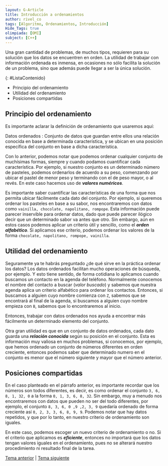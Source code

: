 ```yaml
---
layout: G-Article
title: Introducción a ordenamientos
author: rivel_co
tags: [Algoritmo, Ordenamientos, Introducción]
Hide_Tags: true
olimpiada: [OMI]
subject: [C++]
---
```


Una gran cantidad de problemas, de muchos tipos, requieren para su solución que los datos se encuentren en orden. La utilidad de trabajar con información ordenada es inmensa, en ocasiones no sólo facilita la solución de un problema, sino que además puede llegar a ser la única solución.

{: #ListaContenido}
- Principio del ordenamiento
- Utilidad del ordenamiento
- Posiciones compartidas

## Principio del ordenamiento

Es importante aclarar la definición de ordenamiento que usaremos aquí:

Datos ordenados
 : Conjunto de datos que guardan entre ellos una relación conocida en base a determinada característica, y se ubican en una posición específica del conjunto en base a dicha característica.

Con lo anterior, podemos notar que podemos ordenar cualquier conjunto de muchísimas formas, siempre y cuando podamos cuantificar cada característica. Por ejemplo, si nuestro conjunto es un determinado número de pasteles, podemos ordenarlos de acuerdo a su peso, comenzando por ubicar el pastel de menor peso y terminando con el de peso mayor, o al revés. En este caso hacemos uso de ***valores numéricos***.

Es importante saber cuantificar las características de una forma que nos permita ubicar fácilmente cada dato del conjunto. Por ejemplo, si queremos ordenar los pasteles en base a su sabor, nos encontraremos con datos como `vainilla, chocolate, napolitano, rompope`. Esta información puede parecer inservible para ordenar datos, dado que puede parecer ilógico decir que un determinado sabor va antes que otro. Sin embargo, aún en estos casos podemos aplicar un criterio útil y sencillo, como el ***orden alfabético***. Si aplicamos ese criterio, podemos ordenar los valores de la forma `chocolate, napolitano, rompope, vainilla`.

## Utilidad del ordenamiento

Seguramente ya te habrás preguntado <span>¿de qué sirve en la práctica ordenar los datos?</span> Los datos ordenados facilitan mucho operaciones de búsqueda, por ejemplo. Y esto tiene sentido, de forma cotidiana lo aplicamos cuando buscamos un contacto en la agenda del teléfono. Normalmente conocemos el nombre del contacto a buscar (*valor buscado*) y sabemos que nuestra agenda aplica un criterio alfabético para ordenar los contactos. Entonces, si buscamos a alguien cuyo nombre comienza con `Z`, sabemos que se encontrará al final de la agenda, si buscamos a alguien cuyo nombre empieza con `B`, sabemos que lo encontraremos al inicio.

Entonces, trabajar con datos ordenados nos ayuda a encontrar más fácilmente un determinado elemento del conjunto.

Otra gran utilidad es que en un conjunto de datos ordenados, cada dato guarda una ***relación conocida*** según su posición en el conjunto. Esta es información muy valiosa en muchos problemas, si conocemos, por ejemplo, que hemos ordenado un conjunto de números diferentes en orden creciente, entonces podemos saber que determinado numero en el conjunto es menor que el número siguiente y mayor que el número anterior.

## Posiciones compartidas

En el caso planteado en el párrafo anterior, es importante recordar que los números son todos diferentes, es decir, es como ordenar el conjunto `3, 6, 8, 1, 32, 0` a la forma `0, 1, 3, 6, 8, 32`. Sin embargo, muy a menudo nos encontraremos con datos que pueden no ser del todo diferentes, por ejemplo, el conjunto `8, 3, 6, 0 ,9 ,2, 3, 9` quedaría ordenado de forma creciente así `0, 2, 3, 3, 6, 8, 9, 9`. Podemos notar que hay datos repetidos, y que por lo tanto, en nuestro criterio de ordenamiento son iguales.

En este caso, podemos escoger un nuevo criterio de ordenamiento o no. Si el criterio que aplicamos es ***eficiente***, entonces no importará que los datos tengan valores iguales en el ordenamiento, pues no se alterará nuestro procedimiento ni resultado final de la tarea.

<div class="Nav">
    <a href="{{ site.baseurl }}/C++/Metodos/Recursion/">Tema anterior</a> | <a href="{{ site.baseurl }}/C++/Metodos/Ordenamientos/Bubble-sort/">Tema siguiente</a>
</div>
